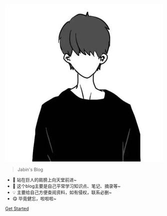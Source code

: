 ![logo](pics/avatar.jpg ':size=180')

> Jabin's Blog

* 🌟 站在巨人的肩膀上向天堂前进~ 
* 🎈 这个blog主要是自己平常学习知识点、笔记、摘录等~
* 💡 主要给自己方便查阅资料，如有侵权，联系必删~
* 😋 毕竟健忘，啦啦啦~


<!-- [GitHub](https://github.com/JabinHu/blog) -->
[Get Started](#☘️-前端)